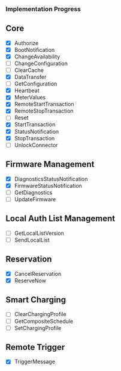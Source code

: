 ### Implementation Progress

## Core

- [x] Authorize
- [x] BootNotification
- [x] ChangeAvailability
- [ ] ChangeConfiguration
- [ ] ClearCache
- [x] DataTransfer
- [ ] GetConfiguration
- [x] Heartbeat
- [x] MeterValues
- [x] RemoteStartTransaction
- [x] RemoteStopTransaction
- [ ] Reset
- [x] StartTransaction
- [x] StatusNotification
- [x] StopTransaction
- [ ] UnlockConnector

## Firmware Management

- [x] DiagnosticsStatusNotification
- [x] FirmwareStatusNotification
- [ ] GetDiagnostics
- [ ] UpdateFirmware

## Local Auth List Management

- [ ] GetLocalListVersion
- [ ] SendLocalList

## Reservation

- [x] CancelReservation
- [x] ReserveNow

## Smart Charging

- [ ] ClearChargingProfile
- [ ] GetCompositeSchedule
- [ ] SetChargingProfile

## Remote Trigger

- [x] TriggerMessage
